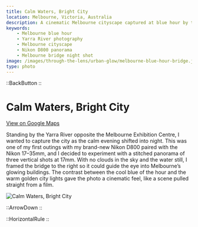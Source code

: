 ```yaml
---
title: Calm Waters, Bright City
location: Melbourne, Victoria, Australia
description: A cinematic Melbourne cityscape captured at blue hour by the Yarra River, stitched panorama shot with a Nikon D800 and 17–35mm lens.
keywords:
    - Melbourne blue hour
    - Yarra River photography
    - Melbourne cityscape
    - Nikon D800 panorama
    - Melbourne bridge night shot
image: /images/through-the-lens/urban-glow/melbourne-blue-hour-bridge.jpg
type: photo
---
```


::BackButton
::

# Calm Waters, Bright City

<a href="https://maps.app.goo.gl/DaBzdyB4ePEt7Lhj7" target="_blank" rel="noopener noreferrer">View on Google Maps</a>

Standing by the Yarra River opposite the Melbourne Exhibition Centre, I wanted to capture the city as the calm evening shifted into night. This was one of my first outings with my brand-new Nikon D800 paired with the Nikon 17–35mm, and I decided to experiment with a stitched panorama of three vertical shots at 17mm. With no clouds in the sky and the water still, I framed the bridge to the right so it could guide the eye into Melbourne’s glowing buildings. The contrast between the cool blue of the hour and the warm golden city lights gave the photo a cinematic feel, like a scene pulled straight from a film.

![Calm Waters, Bright City](/images/through-the-lens/urban-glow/melbourne-blue-hour-bridge.jpg)

<div class="mb-8"></div>

::ArrowDown
::

<div class="mb-8"></div>

::HorizontalRule
::
